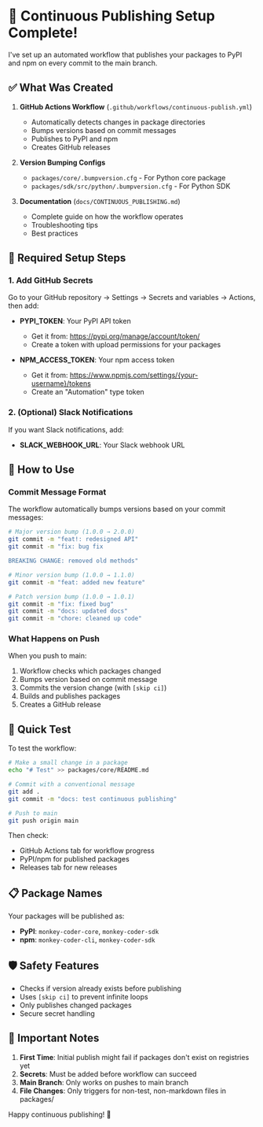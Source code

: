 # 🚀 Continuous Publishing Setup Complete!

I've set up an automated workflow that publishes your packages to PyPI and npm on every commit to the main branch.

## ✅ What Was Created

1. **GitHub Actions Workflow** (`.github/workflows/continuous-publish.yml`)
   - Automatically detects changes in package directories
   - Bumps versions based on commit messages
   - Publishes to PyPI and npm
   - Creates GitHub releases

2. **Version Bumping Configs**
   - `packages/core/.bumpversion.cfg` - For Python core package
   - `packages/sdk/src/python/.bumpversion.cfg` - For Python SDK

3. **Documentation** (`docs/CONTINUOUS_PUBLISHING.md`)
   - Complete guide on how the workflow operates
   - Troubleshooting tips
   - Best practices

## 🔧 Required Setup Steps

### 1. Add GitHub Secrets

Go to your GitHub repository → Settings → Secrets and variables → Actions, then add:

- **PYPI_TOKEN**: Your PyPI API token
  - Get it from: https://pypi.org/manage/account/token/
  - Create a token with upload permissions for your packages

- **NPM_ACCESS_TOKEN**: Your npm access token  
  - Get it from: https://www.npmjs.com/settings/{your-username}/tokens
  - Create an "Automation" type token

### 2. (Optional) Slack Notifications

If you want Slack notifications, add:
- **SLACK_WEBHOOK_URL**: Your Slack webhook URL

## 📝 How to Use

### Commit Message Format

The workflow automatically bumps versions based on your commit messages:

```bash
# Major version bump (1.0.0 → 2.0.0)
git commit -m "feat!: redesigned API"
git commit -m "fix: bug fix

BREAKING CHANGE: removed old methods"

# Minor version bump (1.0.0 → 1.1.0)
git commit -m "feat: added new feature"

# Patch version bump (1.0.0 → 1.0.1)
git commit -m "fix: fixed bug"
git commit -m "docs: updated docs"
git commit -m "chore: cleaned up code"
```

### What Happens on Push

When you push to main:
1. Workflow checks which packages changed
2. Bumps version based on commit message
3. Commits the version change (with `[skip ci]`)
4. Builds and publishes packages
5. Creates a GitHub release

## 🎯 Quick Test

To test the workflow:

```bash
# Make a small change in a package
echo "# Test" >> packages/core/README.md

# Commit with a conventional message
git add .
git commit -m "docs: test continuous publishing"

# Push to main
git push origin main
```

Then check:
- GitHub Actions tab for workflow progress
- PyPI/npm for published packages
- Releases tab for new releases

## 📋 Package Names

Your packages will be published as:
- **PyPI**: `monkey-coder-core`, `monkey-coder-sdk`
- **npm**: `monkey-coder-cli`, `monkey-coder-sdk`

## 🛡️ Safety Features

- Checks if version already exists before publishing
- Uses `[skip ci]` to prevent infinite loops
- Only publishes changed packages
- Secure secret handling

## 🚨 Important Notes

1. **First Time**: Initial publish might fail if packages don't exist on registries yet
2. **Secrets**: Must be added before workflow can succeed
3. **Main Branch**: Only works on pushes to main branch
4. **File Changes**: Only triggers for non-test, non-markdown files in packages/

Happy continuous publishing! 🎉
